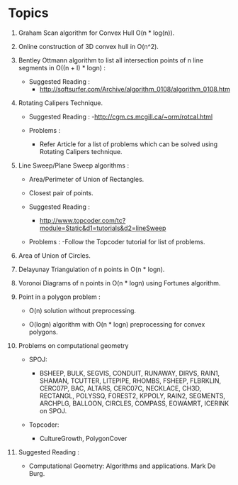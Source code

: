 Topics
==================

1. Graham Scan algorithm for Convex Hull O(n * log(n)).

2. Online construction of 3D convex hull in O(n^2).

3. Bentley Ottmann algorithm to list all intersection points of n line segments in O((n + I) * logn) :
	- Suggested Reading :
		- http://softsurfer.com/Archive/algorithm_0108/algorithm_0108.htm

4. Rotating Calipers Technique.

	- Suggested Reading : 
		-http://cgm.cs.mcgill.ca/~orm/rotcal.html

	- Problems :
  		- Refer Article for a list of problems which can be solved using Rotating Calipers technique.

5. Line Sweep/Plane Sweep algorithms :

	- Area/Perimeter of Union of Rectangles.

	- Closest pair of points.

	- Suggested Reading :
		- http://www.topcoder.com/tc?module=Static&d1=tutorials&d2=lineSweep

	- Problems :
		-Follow the Topcoder tutorial for list of problems.

6. Area of Union of Circles.

7. Delayunay Triangulation of n points in O(n * logn).

8. Voronoi Diagrams of n points in O(n * logn) using Fortunes algorithm.

9. Point in a polygon problem :

	- O(n) solution without preprocessing.

	- O(logn) algorithm with O(n * logn) preprocessing for convex polygons.

10. Problems on computational geometry 

	- SPOJ:
		- BSHEEP, BULK, SEGVIS, CONDUIT, RUNAWAY, DIRVS, RAIN1, SHAMAN, TCUTTER, LITEPIPE, RHOMBS, FSHEEP, FLBRKLIN, CERC07P, BAC, ALTARS, CERC07C, NECKLACE, CH3D, RECTANGL, POLYSSQ, FOREST2, KPPOLY, RAIN2, SEGMENTS, ARCHPLG, BALLOON, CIRCLES, COMPASS, EOWAMRT, ICERINK on SPOJ.

	- Topcoder:
		- CultureGrowth, PolygonCover

11. Suggested Reading :

	- Computational Geometry: Algorithms and applications. Mark De Burg.
